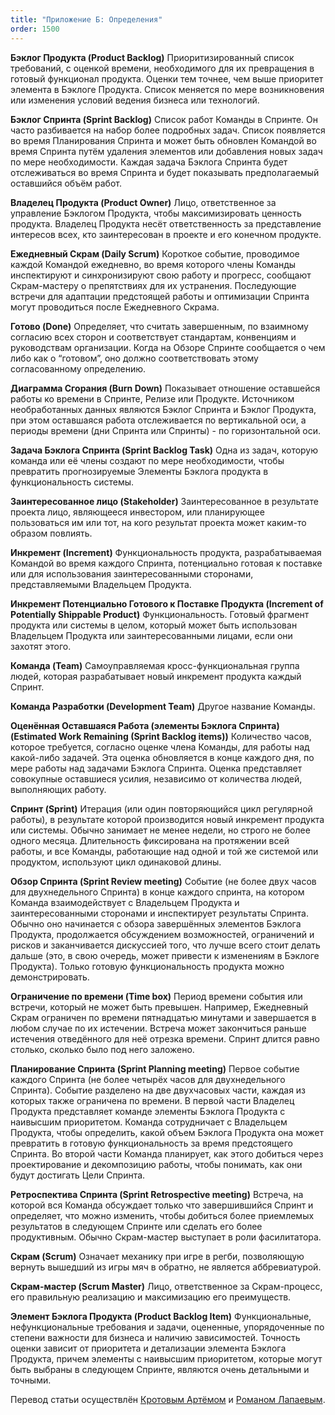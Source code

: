 ```yaml
---
title: "Приложение Б: Определения"
order: 1500
---
```


**Бэклог Продукта (Product Backlog)**
Приоритизированный список требований, с оценкой времени, необходимого для их превращения в готовый функционал продукта. Оценки тем точнее, чем выше приоритет элемента в Бэклоге Продукта. Список меняется по мере возникновения или изменения условий ведения бизнеса или технологий.

**Бэклог Спринта (Sprint Backlog)**
Список работ Команды в Спринте. Он часто разбивается на набор более подробных задач. Список появляется во время Планирования Спринта и может быть обновлен Командой во время Спринта путём удаления элементов или добавления новых задач по мере необходимости. Каждая задача Бэклога Спринта будет отслеживаться во время Спринта и будет показывать предполагаемый оставшийся объём работ.

**Владелец Продукта (Product Owner)**
Лицо, ответственное за управление Бэклогом Продукта, чтобы максимизировать ценность продукта. Владелец Продукта несёт ответственность за представление интересов всех, кто заинтересован в проекте и его конечном продукте.

**Ежедневный Скрам (Daily Scrum)**
Короткое событие, проводимое каждой Командой ежедневно, во время которого члены Команды инспектируют и синхронизируют свою работу и прогресс, сообщают Скрам-мастеру о препятствиях для их устранения. Последующие встречи для адаптации предстоящей работы и оптимизации Спринта могут проводиться после Ежедневного Скрама.

**Готово (Done)**
Определяет, что считать завершенным, по взаимному согласию всех сторон и соответствует стандартам, конвенциям и руководствам организации. Когда на Обзоре Спринте сообщается о чем либо как о “готовом”, оно должно соответствовать этому согласованному определению.

**Диаграмма Сгорания (Burn Down)**
Показывает отношение оставшейся работы ко времени в Спринте, Релизе или Продукте. Источником необработанных данных являются Бэклог Спринта и Бэклог Продукта, при этом оставшаяся работа отслеживается по вертикальной оси, а периоды времени (дни Спринта или Спринты) - по горизонтальной оси.

**Задача Бэклога Спринта (Sprint Backlog Task)**
Одна из задач, которую команда или её члены создают по мере необходимости, чтобы превратить прогнозируемые Элементы Бэклога продукта в функциональность системы.

**Заинтересованное лицо (Stakeholder)**
Заинтересованное в результате проекта лицо, являющееся инвестором, или планирующее пользоваться им или тот, на кого результат проекта может каким-то образом повлиять.

**Инкремент (Increment)**
Функциональность продукта, разрабатываемая Командой во время каждого Спринта, потенциально готовая к поставке или для использования заинтересованными сторонами, представляемыми Владельцем Продукта.

**Инкремент Потенциально Готового к Поставке Продукта (Increment of Potentially Shippable Product)**
Функциональность. Готовый фрагмент продукта или системы в целом, который может быть использован Владельцем Продукта или заинтересованными лицами, если они захотят этого.

**Команда (Team)**
Самоуправляемая кросс-функциональная группа людей, которая разрабатывает новый инкремент продукта каждый Спринт.

**Команда Разработки (Development Team)**
Другое название Команды.

**Оценённая Оставшаяся Работа (элементы Бэклога Спринта) (Estimated Work Remaining (Sprint Backlog items))**
Количество часов, которое требуется, согласно оценке члена Команды, для работы над какой-либо задачей. Эта оценка обновляется в конце каждого дня, по мере работы над задачами Бэклога Спринта. Оценка представляет совокупные оставшиеся усилия, независимо от количества людей, выполняющих работу.

**Спринт (Sprint)**
Итерация (или один повторяющийся цикл регулярной работы), в результате которой производится новый инкремент продукта или системы. Обычно занимает не менее недели, но строго не более одного месяца. Длительность фиксирована на протяжении всей работы, и все Команды, работающие над одной и той же системой или продуктом, используют цикл одинаковой длины.

**Обзор Спринта (Sprint Review meeting)**
Событие (не более двух часов для двухнедельного Спринта) в конце каждого спринта, на котором Команда взаимодействует с Владельцем Продукта и заинтересованными сторонами и инспектирует результаты Спринта. Обычно оно начинается с обзора завершённых элементов Бэклога Продукта, продолжается обсуждением возможностей, ограничений и рисков и заканчивается дискуссией того, что лучше всего стоит делать дальше (это, в свою очередь, может привести к изменениям в Бэклоге Продукта). Только готовую функциональность продукта можно демонстрировать.

**Ограничение по времени (Time box)**
Период времени события или встречи, который не может быть превышен. Например, Ежедневный Скрам ограничен по времени пятнадцатью минутами и завершается в любом случае по их истечении. Встреча может закончиться раньше истечения отведённого для неё отрезка времени. Спринт длится равно столько, сколько было под него заложено.

**Планирование Спринта (Sprint Planning meeting)**
Первое событие каждого Спринта (не более четырёх часов для двухнедельного Спринта). Событие разделено на две двухчасовых части, каждая из которых также ограничена по времени. В первой части Владелец Продукта представляет команде элементы Бэклога Продукта с наивысшим приоритетом. Команда сотрудничает с Владельцем Продукта, чтобы определить, какой объем Бэклога Продукта она может превратить в готовую функциональность за время предстоящего Спринта. Во второй части Команда планирует, как этого добиться через проектирование и декомпозицию работы, чтобы понимать, как они будут достигать Цели Спринта.

**Ретроспектива Спринта (Sprint Retrospective meeting)**
Встреча, на которой вся Команда обсуждает только что завершившийся Спринт и определяет, что можно изменить, чтобы добиться более приемлемых результатов в следующем Спринте или сделать его более продуктивным. Обычно Скрам-мастер выступает в роли фасилитатора.

**Скрам (Scrum)**
Означает механику при игре в регби, позволяющую вернуть вышедший из игры мяч в обратно, не является аббревиатурой.

**Скрам-мастер (Scrum Master)**
Лицо, ответственное за Скрам-процесс, его правильную реализацию и максимизацию его преимуществ.

**Элемент Бэклога Продукта (Product Backlog Item)**
Функциональные, нефункциональные требования и задачи, оцененные, упорядоченные по степени важности для бизнеса и наличию зависимостей. Точность оценки зависит от приоритета и детализации элемента Бэклога Продукта, причем элементы с наивысшим приоритетом, которые могут быть выбраны в следующем Спринте, являются очень детальными и точными.

Перевод статьи осуществлён [Кротовым Артёмом](https://www.facebook.com/artem.v.krotov) и [Романом Лапаевым](https://www.linkedin.com/in/romanlapaev).
